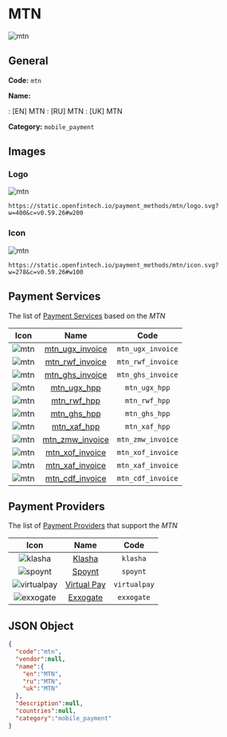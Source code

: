 
# MTN 
![mtn](https://static.openfintech.io/payment_methods/mtn/logo.svg?w=400&c=v0.59.26#w200)  

## General 
**Code:** `mtn` 
 
**Name:** 
 
:	[EN] MTN 
:	[RU] MTN 
:	[UK] MTN 
 
**Category:** `mobile_payment` 
 

## Images 

### Logo 
![mtn](https://static.openfintech.io/payment_methods/mtn/logo.svg?w=400&c=v0.59.26#w200)  

```
https://static.openfintech.io/payment_methods/mtn/logo.svg?w=400&c=v0.59.26#w200
```  

### Icon 
![mtn](https://static.openfintech.io/payment_methods/mtn/icon.svg?w=278&c=v0.59.26#w100)  

```
https://static.openfintech.io/payment_methods/mtn/icon.svg?w=278&c=v0.59.26#w100
```  

## Payment Services 
 
The list of [Payment Services](/payment-services/) based on the _MTN_ 

|Icon|Name|Code| 
|:---:|:---:|:---:| 
|![mtn](https://static.openfintech.io/payment_methods/mtn/icon.svg?w=278&c=v0.59.26#w100) |[mtn_ugx_invoice](/payment-services/mtn_ugx_invoice/)|`mtn_ugx_invoice`| 
|![mtn](https://static.openfintech.io/payment_methods/mtn/icon.svg?w=278&c=v0.59.26#w100) |[mtn_rwf_invoice](/payment-services/mtn_rwf_invoice/)|`mtn_rwf_invoice`| 
|![mtn](https://static.openfintech.io/payment_methods/mtn/icon.svg?w=278&c=v0.59.26#w100) |[mtn_ghs_invoice](/payment-services/mtn_ghs_invoice/)|`mtn_ghs_invoice`| 
|![mtn](https://static.openfintech.io/payment_methods/mtn/icon.svg?w=278&c=v0.59.26#w100) |[mtn_ugx_hpp](/payment-services/mtn_ugx_hpp/)|`mtn_ugx_hpp`| 
|![mtn](https://static.openfintech.io/payment_methods/mtn/icon.svg?w=278&c=v0.59.26#w100) |[mtn_rwf_hpp](/payment-services/mtn_rwf_hpp/)|`mtn_rwf_hpp`| 
|![mtn](https://static.openfintech.io/payment_methods/mtn/icon.svg?w=278&c=v0.59.26#w100) |[mtn_ghs_hpp](/payment-services/mtn_ghs_hpp/)|`mtn_ghs_hpp`| 
|![mtn](https://static.openfintech.io/payment_methods/mtn/icon.svg?w=278&c=v0.59.26#w100) |[mtn_xaf_hpp](/payment-services/mtn_xaf_hpp/)|`mtn_xaf_hpp`| 
|![mtn](https://static.openfintech.io/payment_methods/mtn/icon.svg?w=278&c=v0.59.26#w100) |[mtn_zmw_invoice](/payment-services/mtn_zmw_invoice/)|`mtn_zmw_invoice`| 
|![mtn](https://static.openfintech.io/payment_methods/mtn/icon.svg?w=278&c=v0.59.26#w100) |[mtn_xof_invoice](/payment-services/mtn_xof_invoice/)|`mtn_xof_invoice`| 
|![mtn](https://static.openfintech.io/payment_methods/mtn/icon.svg?w=278&c=v0.59.26#w100) |[mtn_xaf_invoice](/payment-services/mtn_xaf_invoice/)|`mtn_xaf_invoice`| 
|![mtn](https://static.openfintech.io/payment_methods/mtn/icon.svg?w=278&c=v0.59.26#w100) |[mtn_cdf_invoice](/payment-services/mtn_cdf_invoice/)|`mtn_cdf_invoice`| 
 

## Payment Providers 
 
The list of [Payment Providers](/payment-providers/) that support the _MTN_ 

|Icon|Name|Code| 
|:---:|:---:|:---:| 
|![klasha](https://static.openfintech.io/payment_providers/klasha/icon.png?w=278&c=v0.59.26#w100) |[Klasha](/payment-providers/klasha/)|`klasha`| 
|![spoynt](https://static.openfintech.io/payment_providers/spoynt/icon.svg?w=278&c=v0.59.26#w100) |[Spoynt](/payment-providers/spoynt/)|`spoynt`| 
|![virtualpay](https://static.openfintech.io/payment_providers/virtualpay/icon.png?w=278&c=v0.59.26#w100) |[Virtual Pay](/payment-providers/virtualpay/)|`virtualpay`| 
|![exxogate](https://static.openfintech.io/payment_providers/exxogate/icon.svg?w=278&c=v0.59.26#w100) |[Exxogate](/payment-providers/exxogate/)|`exxogate`| 
 

## JSON Object 

```json
{
  "code":"mtn",
  "vendor":null,
  "name":{
    "en":"MTN",
    "ru":"MTN",
    "uk":"MTN"
  },
  "description":null,
  "countries":null,
  "category":"mobile_payment"
}
```  
